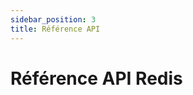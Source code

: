 ```yaml
---
sidebar_position: 3
title: Référence API
---
```


# Référence API Redis

<!-- TODO: Contenu à rédiger --> 